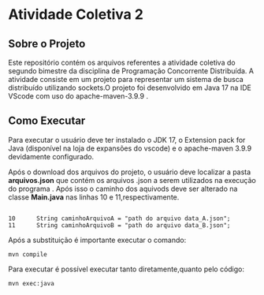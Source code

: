 # Atividade Coletiva 2

## Sobre o Projeto

Este repositório contém os arquivos referentes a atividade coletiva do segundo bimestre da disciplina de Programação Concorrente Distribuída. A atividade consiste em um projeto para representar um sistema de busca distribuído utilizando sockets.O projeto foi desenvolvido em Java 17 na IDE VScode com uso do apache-maven-3.9.9 . 

## Como Executar

Para executar o usuário deve ter instalado o JDK 17, o Extension pack for Java (disponível na loja de expansões do vscode) e o apache-maven 3.9.9 devidamente configurado.

Após o download dos arquivos do projeto, o usuário deve localizar a pasta **arquivos.json** que contém os arquivos .json a serem utilizados na execução do programa . Após isso o caminho dos aquivods deve ser alterado na classe **Main.java** nas linhas 10 e 11,respectivamente.



~~~
        
10      String caminhoArquivoA = "path do arquivo data_A.json"; 
11      String caminhoArquivoB = "path do arquivo data_B.json"; 

~~~

Após a substituição é importante executar o comando:

~~~
mvn compile
~~~

Para executar é possível executar tanto diretamente,quanto pelo código:

~~~
mvn exec:java
~~~
